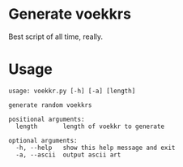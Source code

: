 # Generate voekkrs
Best script of all time, really.

# Usage
```
usage: voekkr.py [-h] [-a] [length]

generate random voekkrs

positional arguments:
  length       length of voekkr to generate

optional arguments:
  -h, --help   show this help message and exit
  -a, --ascii  output ascii art
```